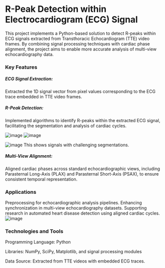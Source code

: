 # R-Peak Detection within Electrocardiogram (ECG) Signal
This project implements a Python-based solution to detect R-peaks within ECG signals extracted from Transthoracic Echocardiogram (TTE) video frames. By combining signal processing techniques with cardiac phase alignment, the project aims to enable more accurate analysis of multi-view echocardiography data.

### Key Features
##### ECG Signal Extraction:
Extracted the 1D signal vector from pixel values corresponding to the ECG trace embedded in TTE video frames.

##### R-Peak Detection:
Implemented algorithms to identify R-peaks within the extracted ECG signal, facilitating the segmentation and analysis of cardiac cycles.

![image](https://github.com/user-attachments/assets/a04e2102-e144-44b4-89ca-84e68fc88922)
![image](https://github.com/user-attachments/assets/314f44ab-b3f3-4c2f-8f71-95f70bc709ac)

![image](https://github.com/user-attachments/assets/a19a4e6c-b41a-4743-b7ee-e0e8fb929c71)
This shows signals with challenging segmentations. 

##### Multi-View Alignment:
Aligned cardiac phases across standard echocardiographic views, including Parasternal Long-Axis (PLAX) and Parasternal Short-Axis (PSAX), to ensure consistent temporal representation.

### Applications
Preprocessing for echocardiographic analysis pipelines.
Enhancing synchronization in multi-view echocardiography datasets.
Supporting research in automated heart disease detection using aligned cardiac cycles.
![image](https://github.com/user-attachments/assets/5f10a28f-07cf-4ba5-9c40-e6b68fc26e0d)




### Technologies and Tools
Programming Language: Python

Libraries: NumPy, SciPy, Matplotlib, and signal processing modules

Data Source: Extracted from TTE videos with embedded ECG traces.
